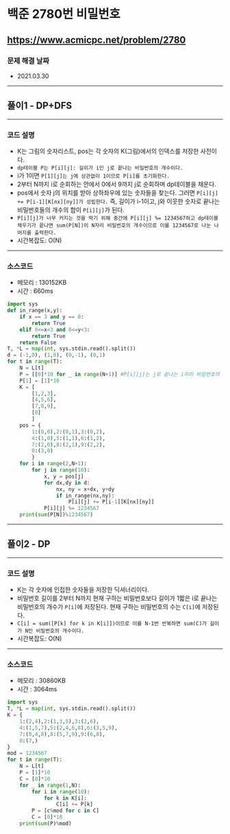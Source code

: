 # 백준 2780번 비밀번호
https://www.acmicpc.net/problem/2780
---

### 문제 해결 날짜
- 2021.03.30
---

## 풀이1 - DP+DFS
---
### 코드 설명
- K는 그림의 숫자리스트, pos는 각 숫자의 K(그림)에서의 인덱스를 저장한 사전이다.
- ```dp테이블 P는 P[i][j]: 길이가 i인 j로 끝나는 비밀번호의 개수이다.```
- i가 1이면 ```P[1][j]는 j에 상관없이 1이므로 P[i]를 초기화한다.```
- 2부터 N까지 i로 순회하는 안에서 0에서 9까지 j로 순회하며 dp테이블을 채운다.
- pos에서 숫자 j의 위치를 받아 상하좌우에 있는 숫자들을 찾는다. 그러면 ```P[i][j] += P[i-1][K[nx][ny]]가 성립한다.``` 즉, 길이가 i-1이고, j와 이웃한 숫자로 끝나는 비밀번호들의 개수의 합이 ```P[i][j]```가 된다.
- ```P[i][j]가 너무 커지는 것을 막기 위해 중간에 P[i][j] %= 1234567하고 dp테이블 채우기가 끝나면 sum(P[N])이 N자리 비밀번호의 개수이므로 이를 1234567로 나눈 나머지를 출력한다.```
- 시간복잡도: O(N)
---

### 소스코드
- 메모리 : 130152KB
- 시간 : 660ms
```Python (pypy3)
import sys
def in_range(x,y):
    if x == 3 and y == 0:
        return True
    elif 0<=x<3 and 0<=y<3:
        return True
    return False
T, *L = map(int, sys.stdin.read().split())
d = (-1,0), (1,0), (0,-1), (0,1)
for t in range(T):
    N = L[t]
    P = [[0]*10 for _ in range(N+1)] #P[i][j]는 j로 끝나는 i자리 비밀번호의 수
    P[1] = [1]*10
    K = [
        [1,2,3],
        [4,5,6],
        [7,8,9],
        [0]
        ]
    pos = {
        1:(0,0),2:(0,1),3:(0,2),
        4:(1,0),5:(1,1),6:(1,2),
        7:(2,0),8:(2,1),9:(2,2),
        0:(3,0)
        }
    for i in range(2,N+1):
        for j in range(10):
            x, y = pos[j]
            for dx,dy in d:
                nx, ny = x+dx, y+dy
                if in_range(nx,ny):
                    P[i][j] += P[i-1][K[nx][ny]]
            P[i][j] %= 1234567
    print(sum(P[N])%1234567)
```
---

## 풀이2 - DP
---
### 코드 설명
- K는 각 숫자에 인접한 숫자들을 저장한 딕셔너리이다.
- 비밀번호 길이를 2부터 N까지 현재 구하는 비밀번호보다 길이가 1짧은 i로 끝나는 비밀번호의 개수가 ```P[i]```에 저장된다. 현재 구하는 비밀번호의 수는 ```C[i]```에 저장된다.
- ```C[i] = sum([P[k] for k in K[i]])이므로 이를 N-1번 반복하면 sum(C)가 길이가 N인 비밀번호의 개수이다.```
- 시간복잡도: O(N)
---

### 소스코드
- 메모리 : 30860KB
- 시간 : 3064ms
```Python
import sys
T, *L = map(int, sys.stdin.read().split())
K = {
    1:(2,4),2:(1,3,5),3:(2,6),
    4:(1,5,7),5:(2,4,6,8),6:(3,5,9),
    7:(0,4,8),8:(5,7,9),9:(6,8),
    0:(7,)
}
mod = 1234567
for t in range(T):
    N = L[t]
    P = [1]*10
    C = [0]*10
    for _ in range(1,N):
        for i in range(10):
            for k in K[i]:
                C[i] += P[k]
        P = [c%mod for c in C]
        C = [0]*10
    print(sum(P)%mod)
```
